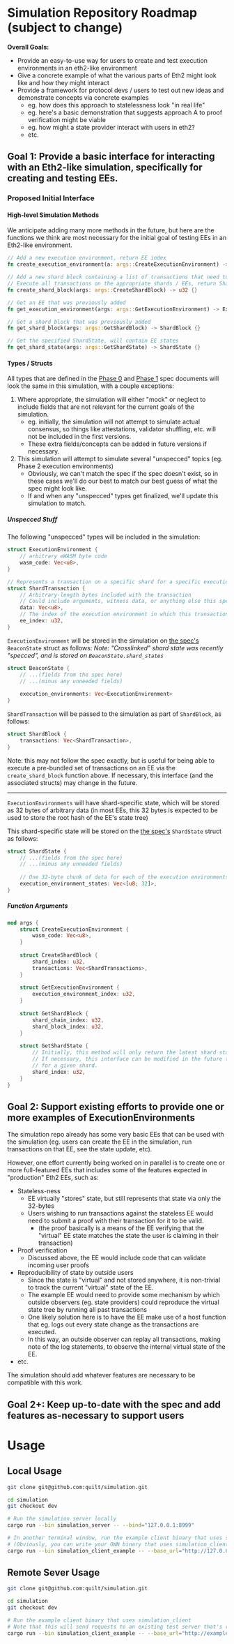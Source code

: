 # Simulation Repository Roadmap (subject to change)

**Overall Goals:**
* Provide an easy-to-use way for users to create and test execution environments in an eth2-like environment
* Give a concrete example of what the various parts of Eth2 might look like and how they might interact
* Provide a framework for protocol devs / users to test out new ideas and demonstrate concepts via concrete examples
    * eg. how does this approach to statelessness look "in real life"
    * eg. here's a basic demonstration that suggests approach A to proof verification might be viable
    * eg. how might a state provider interact with users in eth2?
    * etc.

## Goal 1: Provide a basic interface for interacting with an Eth2-like simulation, specifically for creating and testing EEs.

### Proposed Initial Interface

#### High-level Simulation Methods
We anticipate adding many more methods in the future, but here are the functions we think are most necessary for the initial goal of testing EEs in an Eth2-like environment.
```rust
// Add a new execution environment, return EE index
fn create_execution_environment(a: args::CreateExecutionEnvironment) -> u32 {}

// Add a new shard block containing a list of transactions that need to be executed
// Execute all transactions on the appropriate shards / EEs, return ShardBlock index
fn create_shard_block(args: args::CreateShardBlock) -> u32 {}

// Get an EE that was previously added
fn get_execution_environment(args: args::GetExecutionEnvironment) -> ExecutionEnvironment {}

// Get a shard block that was previously added
fn get_shard_block(args: args::GetShardBlock) -> ShardBlock {}

// Get the specified ShardState, will contain EE states
fn get_shard_state(args: args::GetShardState) -> ShardState {}
```

#### Types / Structs
All types that are defined in the [Phase 0](https://github.com/ethereum/eth2.0-specs/blob/dev/specs/phase0/beacon-chain.md) and [Phase 1](https://github.com/ethereum/eth2.0-specs/blob/dev/specs/phase1/beacon-chain.md) spec documents will look the same in this simulation, with a couple exceptions:
1) Where appropriate, the simulation will either "mock" or neglect to include fields that are not relevant for the current goals of the simulation.
    * eg. initially, the simulation will not attempt to simulate actual consensus, so things like attestations, validator shuffling, etc. will not be included in the first versions.
    * These extra fields/concepts can be added in future versions if necessary.
2) This simulation will attempt to simulate several "unspecced" topics (eg. Phase 2 execution environments)
    * Obviously, we can't match the spec if the spec doesn't exist, so in these cases we'll do our best to match our best guess of what the spec might look like.
    * If and when any "unspecced" types get finalized, we'll update this simulation to match.

##### Unspecced Stuff
The following "unspecced" types will be included in the simulation:

```rust
struct ExecutionEnvironment {
    // arbitrary eWASM byte code
    wasm_code: Vec<u8>,
}

// Represents a transaction on a specific shard for a specific execution environment
struct ShardTransaction {
    // Arbitrary-length bytes included with the transaction
    // Could include arguments, witness data, or anything else this specific EE might require
    data: Vec<u8>,
    // The index of the execution environment in which this transaction will run
    ee_index: u32,
}
```

`ExecutionEnvironment` will be stored in the simulation on [the spec's](https://github.com/ethereum/eth2.0-specs/blob/dev/specs/phase0/beacon-chain.md) `BeaconState` struct as follows:
*Note: "Crosslinked" shard state was recently "specced", and is stored on `BeaconState.shard_states`*
```rust
struct BeaconState {
    // ...(fields from the spec here)
    // ...(minus any unneeded fields)
    
    execution_environments: Vec<ExecutionEnvironment>
}
```
`ShardTransaction` will be passed to the simulation as part of `ShardBlock`, as follows: 
```rust
struct ShardBlock {
    transactions: Vec<ShardTransaction>,
}
```
Note: this may not follow the spec exactly, but is useful for being able to execute a pre-bundled set of transactions on an EE via the `create_shard_block` function above.
If necessary, this interface (and the associated structs) may change in the future.

***

`ExecutionEnvironments` will have shard-specific state, which will be stored as 32 bytes of arbitrary data (in most EEs, this 32 bytes is expected to be used to store the root hash of the EE's state tree) 

This shard-specific state will be stored on the [the spec's](https://github.com/ethereum/eth2.0-specs/blob/dev/specs/phase1/shard-data-chains.md) `ShardState` struct as follows:
```rust
struct ShardState {
    // ...(fields from the spec here)
    // ...(minus any unneeded fields)
    
    // One 32-byte chunk of data for each of the execution environments
    execution_environment_states: Vec<[u8; 32]>,
}
```
##### Function Arguments
```rust
mod args {
    struct CreateExecutionEnvironment {
        wasm_code: Vec<u8>,
    }
    
    struct CreateShardBlock {
        shard_index: u32,
        transactions: Vec<ShardTransactions>,
    }
    
    struct GetExecutionEnvironment {
        execution_environment_index: u32,
    }
    
    struct GetShardBlock {
        shard_chain_index: u32,
        shard_block_index: u32,
    }
    
    struct GetShardState {
        // Initially, this method will only return the latest shard state, so it only requires the shard index
        // If necessary, this interface can be modified in the future to allow access to "older" copies of ShardState
        // for a given shard. 
        shard_index: u32,
    }
}
```

## Goal 2: Support existing efforts to provide one or more examples of ExecutionEnvironments

The simulation repo already has some very basic EEs that can be used with the simulation
(eg. users can create the EE in the simulation, run transactions on that EE, see the state update, etc). 

However, one effort currently being worked on in parallel is to create one or more full-featured EEs that includes some of the features expected in "production" Eth2 EEs, such as:
* Stateless-ness
    * EE virtually "stores" state, but still represents that state via only the 32-bytes
    * Users wishing to run transactions against the stateless EE would need to submit a proof with their transaction for it to be valid.
        * (the proof basically is a means of the EE verifying that the "virtual" EE state matches the state the user is claiming in their transaction)
* Proof verification
    * Discussed above, the EE would include code that can validate incoming user proofs
* Reproducibility of state by outside users
    * Since the state is "virtual" and not stored anywhere, it is non-trivial to track the current "virtual" state of the EE.
    * The example EE would need to provide some mechanism by which outside observers (eg. state providers) could reproduce the virtual state tree by running all past transactions
    * One likely solution here is to have the EE make use of a host function that eg. logs out every state change as the transactions are executed.
    * In this way, an outside observer can replay all transactions, making note of the log statements, to observe the internal virtual state of the EE.
* etc.

The simulation should add whatever features are necessary to be compatible with this work. 

## Goal 2+: Keep up-to-date with the spec and add features as-necessary to support users

# Usage

## Local Usage
```bash
git clone git@github.com:quilt/simulation.git

cd simulation
git checkout dev

# Run the simulation server locally
cargo run --bin simulation_server -- --bind="127.0.0.1:8999"

# In another terminal window, run the example client binary that uses simulation_client
# (Obviously, you can write your OWN binary that uses simulation_client + simulation_args to do whatever you like)
cargo run --bin simulation_client_example -- --base_url="http://127.0.0.1:8999"
```
## Remote Sever Usage
```bash
git clone git@github.com:quilt/simulation.git

cd simulation
git checkout dev

# Run the example client binary that uses simulation_client
# Note that this will send requests to an existing test server that's running on Heroku
cargo run --bin simulation_client_example -- --base_url="http://example-e2-simulation-server.herokuapp.com"
```
